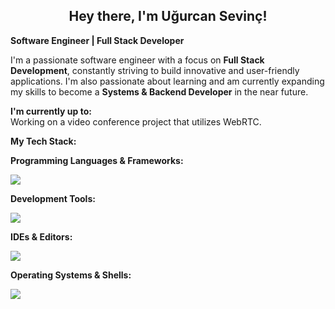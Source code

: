 <h2 align="center"> Hey there, I'm Uğurcan Sevinç!</h2>

**Software Engineer | Full Stack Developer**

I'm a passionate software engineer with a focus on **Full Stack Development**, constantly striving to build innovative and user-friendly applications. I'm also passionate about learning and am currently expanding my skills to become a **Systems & Backend Developer** in the near future.

<p align="left">
  <b>I'm currently up to:</b>
  </br>
  Working on a video conference project that utilizes WebRTC.
</p>

**My Tech Stack:**

**Programming Languages & Frameworks:**
<p align="start">
  <a href="https://skillicons.dev">
    <img src="https://skillicons.dev/icons?i=cs,dotnet,java,spring,py,flask,kotlin,ktor,html,css,bootstrap,js,electron"/>
  </a>
</p>

**Development Tools:**
<p align="start">
  <a href="https://skillicons.dev">
    <img src="https://skillicons.dev/icons?i=postgres,postman,git,github,bitbucket,figma,gradle"/>
  </a>
</p>

**IDEs & Editors:**
<p align="start">
  <a href="https://skillicons.dev">
    <img src="https://skillicons.dev/icons?i=vscode,visualstudio,androidstudio,idea,pycharm"/>
  </a>
</p>

**Operating Systems & Shells:**
<p align="start">
  <a href="https://skillicons.dev">
    <img src="https://skillicons.dev/icons?i=windows,powershell,debian,bash"/>
  </a>
</p>

